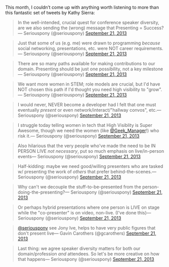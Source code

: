 

This month, I couldn’t come up with anything worth listening to more than this fantastic set of tweets by
Kathy Sierra:

> In the well-intended, crucial quest for conference speaker diversity,
> are we also sending the (wrong) message that Presenting = Success?— Seriouspony (@seriouspony)
> [September 21,
> 2013](https://twitter.com/seriouspony/statuses/381447980227624961)

> Just
> that some of us (e.g. me) were drawn to programming *because* social networking, presentations, etc. were NOT
> career requirements.— Seriouspony (@seriouspony) [September 21,
> 2013](https://twitter.com/seriouspony/statuses/381448502603051009)

> There
> are so many paths available for making contributions to our domain. Presenting should be just one possibility,
> not a key milestone— Seriouspony (@seriouspony) [September 21,
> 2013](https://twitter.com/seriouspony/statuses/381449276351451136)

> We
> want more women in STEM; role models are crucial, but I'd have NOT chosen this path if I'd thought you need
> high visibility to "grow".— Seriouspony (@seriouspony) [September 21,
> 2013](https://twitter.com/seriouspony/statuses/381451153998741504)

> I
> would never, NEVER become a developer had I felt that one must eventually *present* or even
> network/interact/"hallway convos", etc.— Seriouspony (@seriouspony) [September 21,
> 2013](https://twitter.com/seriouspony/statuses/381453590172160001)

> I
> struggle today telling women in tech that High Visiblity is Super Awesome, though we need the women (like
> [@Geek_Manager](https://twitter.com/Geek_Manager)!) who risk it.— Seriouspony (@seriouspony) [September
> 21,
> 2013](https://twitter.com/seriouspony/statuses/381454750429900800)

> Also
> hilarious that the very people who've made the need to be IN PERSON LIVE *not necessary*, put so much emphasis
> on live/in-person events— Seriouspony (@seriouspony) [September 21,
> 2013](https://twitter.com/seriouspony/statuses/381455496240050176)

> Half-kidding:
> maybe we need good/willing presenters who are tasked w/ presenting the work of *others* that prefer
> behind-the-scenes.— Seriouspony (@seriouspony) [September 21,
> 2013](https://twitter.com/seriouspony/statuses/381472102533976064)

> Why
> can't we decouple the stuff-to-be-presented from the person-doing-the-presenting?— Seriouspony
> (@seriouspony) [September 21,
> 2013](https://twitter.com/seriouspony/statuses/381472256334905344)

> Or
> perhaps hybrid presentations where one person is LIVE on stage while the "co-presenter" is on video, non-live.
> (I've done this)— Seriouspony (@seriouspony) [September 21,
> 2013](https://twitter.com/seriouspony/statuses/381472699626708992)

> [@seriouspony](https://twitter.com/seriouspony)
> see Jony Ive, helps to have very public figures that don't present live— Gavin Carothers (@gcarothers)
> [September 21,
> 2013](https://twitter.com/gcarothers/statuses/381473931334389760)

> Last
> thing: we agree speaker diversity matters for both our domain/profession *and* attendees. So let's be more
> creative on how that happens— Seriouspony (@seriouspony) [September 21,
> 2013](https://twitter.com/seriouspony/statuses/381474381840392192)